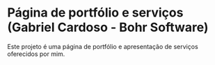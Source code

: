 # Página de portfólio e serviços (Gabriel Cardoso - Bohr Software)

Este projeto é uma página de portfólio e apresentação de serviços oferecidos por mim.
